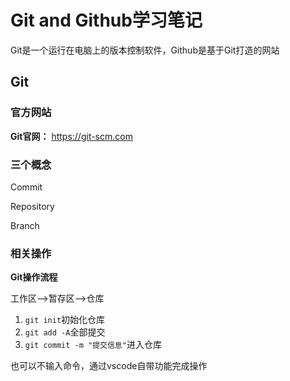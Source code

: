 # Git and Github学习笔记

Git是一个运行在电脑上的版本控制软件，Github是基于Git打造的网站

## Git
### 官方网站
**Git官网：** https://git-scm.com
### 三个概念
Commit

Repository

Branch

### 相关操作
**Git操作流程**

工作区-->暂存区-->仓库
1. `git init`初始化仓库
2. `git add -A`全部提交
3. `git commit -m "提交信息"`进入仓库

也可以不输入命令，通过vscode自带功能完成操作